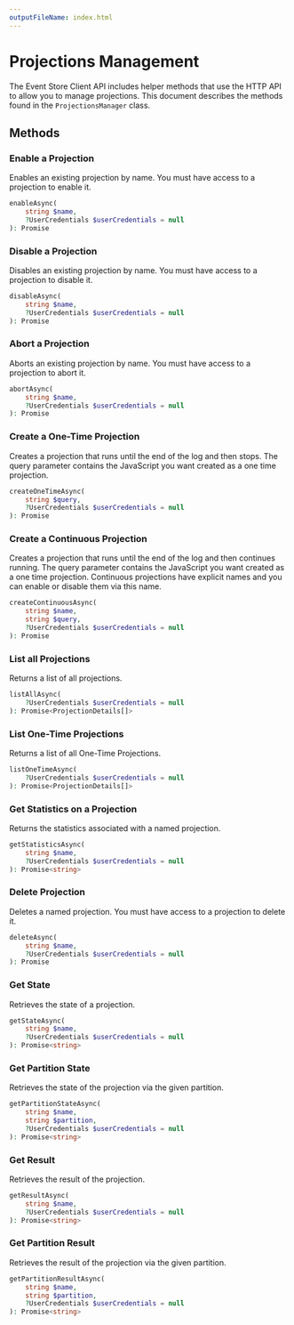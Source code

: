 ```yaml
---
outputFileName: index.html
---
```


# Projections Management

The Event Store Client API includes helper methods that use the HTTP API to allow you to manage projections. This document describes the methods found in the `ProjectionsManager` class.

## Methods

### Enable a Projection

Enables an existing projection by name. You must have access to a projection to enable it.

```php
enableAsync(
    string $name,
    ?UserCredentials $userCredentials = null
): Promise
```

### Disable a Projection

Disables an existing projection by name. You must have access to a projection to disable it.

```php
disableAsync(
    string $name,
    ?UserCredentials $userCredentials = null
): Promise
```

### Abort a Projection

Aborts an existing projection by name. You must have access to a projection to abort it.

```php
abortAsync(
    string $name,
    ?UserCredentials $userCredentials = null
): Promise
```

### Create a One-Time Projection

Creates a projection that runs until the end of the log and then stops. The query parameter contains the JavaScript you want created as a one time projection.

```php
createOneTimeAsync(
    string $query,
    ?UserCredentials $userCredentials = null
): Promise
```

### Create a Continuous Projection

Creates a projection that runs until the end of the log and then continues running. The query parameter contains the JavaScript you want created as a one time projection. Continuous projections have explicit names and you can enable or disable them via this name.

```php
createContinuousAsync(
    string $name,
    string $query,
    ?UserCredentials $userCredentials = null
): Promise
```

### List all Projections

Returns a list of all projections.

```php
listAllAsync(
    ?UserCredentials $userCredentials = null
): Promise<ProjectionDetails[]>
```

### List One-Time Projections

Returns a list of all One-Time Projections.

```php
listOneTimeAsync(
    ?UserCredentials $userCredentials = null
): Promise<ProjectionDetails[]>
```

### Get Statistics on a Projection

Returns the statistics associated with a named projection.

```php
getStatisticsAsync(
    string $name,
    ?UserCredentials $userCredentials = null
): Promise<string>
```

### Delete Projection

Deletes a named projection. You must have access to a projection to delete it.

```php
deleteAsync(
    string $name,
    ?UserCredentials $userCredentials = null
): Promise
```

### Get State

Retrieves the state of a projection.

```php
getStateAsync(
    string $name,
    ?UserCredentials $userCredentials = null
): Promise<string>
```

### Get Partition State

Retrieves the state of the projection via the given partition.

```php
getPartitionStateAsync(
    string $name,
    string $partition,
    ?UserCredentials $userCredentials = null
): Promise<string>
```

### Get Result

Retrieves the result of the projection.

```php
getResultAsync(
    string $name,
    ?UserCredentials $userCredentials = null
): Promise<string>
```

### Get Partition Result

Retrieves the result of the projection via the given partition.

```php
getPartitionResultAsync(
    string $name,
    string $partition,
    ?UserCredentials $userCredentials = null
): Promise<string>
```
